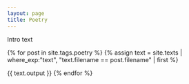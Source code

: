```yaml
---
layout: page
title: Poetry
---
```

Intro text

{% for post in site.tags.poetry %}
   {% assign text = site.texts
       | where_exp:"text", "text.filename == post.filename" 
       | first %}

   {{ text.output }}
{% endfor %}
